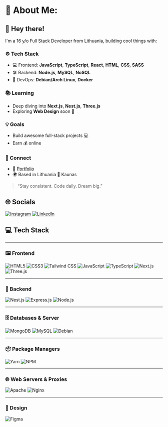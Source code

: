 # 💫 About Me:
## 👋 Hey there!  
I'm a 16 y/o Full Stack Developer from Lithuania, building cool things with:

### ⚙️ Tech Stack
- 💻 Frontend: **JavaScript**, **TypeScript**, **React**, **HTML**, **CSS**, **SASS**
- 🛠 Backend: **Node.js**, **MySQL**, **NoSQL**
- 🐧 DevOps: **Debian/Arch Linux**, **Docker**

### 📚 Learning
- Deep diving into **Next.js**, **Nest.js**, **Three.js**
- Exploring **Web Design** soon 🎨

### 💡 Goals
- Build awesome full-stack projects 💻
- Earn 💰 online

### 🔗 Connect
- 💼 [Portfolio](https://pamkenas.dev)
- 🌍 Based in Lithuania 📍 Kaunas

> “Stay consistent. Code daily. Dream big.”

## 🌐 Socials

[![Instagram](https://custom-icon-badges.demolab.com/badge/Instagram-E4405F?style=for-the-badge&logo=instagram&logoColor=fff)](https://instagram.com/pamkenas) [![LinkedIn](https://custom-icon-badges.demolab.com/badge/LinkedIn-0A66C2?style=for-the-badge&logo=linkedin-white&logoColor=fff)](https://www.linkedin.com/in/povilas-puzinauskas-650686369)


## 💻 Tech Stack

---

### 🖼️ Frontend
![HTML5](https://img.shields.io/badge/html5-%23E34F26.svg?style=for-the-badge&logo=html5&logoColor=white) ![CSS3](https://img.shields.io/badge/css3-%231572B6.svg?style=for-the-badge&logo=css3&logoColor=white) ![Tailwind CSS](https://img.shields.io/badge/Tailwind_CSS-%2338B2AC.svg?style=for-the-badge&logo=tailwind-css&logoColor=white) ![JavaScript](https://img.shields.io/badge/javascript-%23323330.svg?style=for-the-badge&logo=javascript&logoColor=%23F7DF1E) ![TypeScript](https://img.shields.io/badge/typescript-%23007ACC.svg?style=for-the-badge&logo=typescript&logoColor=white) ![Next.js](https://img.shields.io/badge/Next.js-black?style=for-the-badge&logo=nextdotjs&logoColor=white) ![Three.js](https://img.shields.io/badge/three.js-black?style=for-the-badge&logo=three.js&logoColor=white)


---

### 🧠 Backend
![Nest.js](https://img.shields.io/badge/nestjs-%23E0234E.svg?style=for-the-badge&logo=nestjs&logoColor=white) ![Express.js](https://img.shields.io/badge/express.js-%23404d59.svg?style=for-the-badge&logo=express&logoColor=%2361DAFB) ![Node.js](https://img.shields.io/badge/node.js-%2343853D.svg?style=for-the-badge&logo=node.js&logoColor=white)

---

### 🗄️ Databases & Server
![MongoDB](https://img.shields.io/badge/MongoDB-%234ea94b.svg?style=for-the-badge&logo=mongodb&logoColor=white) ![MySQL](https://img.shields.io/badge/mysql-4479A1.svg?style=for-the-badge&logo=mysql&logoColor=white) ![Debian](https://img.shields.io/badge/Debian-4E2A8E.svg?style=for-the-badge&logo=debian&logoColor=white)

---

### 📦 Package Managers
![Yarn](https://img.shields.io/badge/yarn-%232C8EBB.svg?style=for-the-badge&logo=yarn&logoColor=white) ![NPM](https://img.shields.io/badge/NPM-%23CB3837.svg?style=for-the-badge&logo=npm&logoColor=white)

---

### 🌐 Web Servers & Proxies
![Apache](https://img.shields.io/badge/apache-%23D42029.svg?style=for-the-badge&logo=apache&logoColor=white) ![Nginx](https://img.shields.io/badge/nginx-%23009639.svg?style=for-the-badge&logo=nginx&logoColor=white)

---

### 🎨 Design
![Figma](https://img.shields.io/badge/figma-%23F24E1E.svg?style=for-the-badge&logo=figma&logoColor=white)
